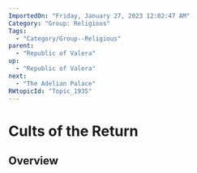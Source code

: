 ```yaml
---
ImportedOn: "Friday, January 27, 2023 12:02:47 AM"
Category: "Group: Religious"
Tags:
  - "Category/Group--Religious"
parent:
  - "Republic of Valera"
up:
  - "Republic of Valera"
next:
  - "The Adelian Palace"
RWtopicId: "Topic_1935"
---
```

# Cults of the Return
## Overview
